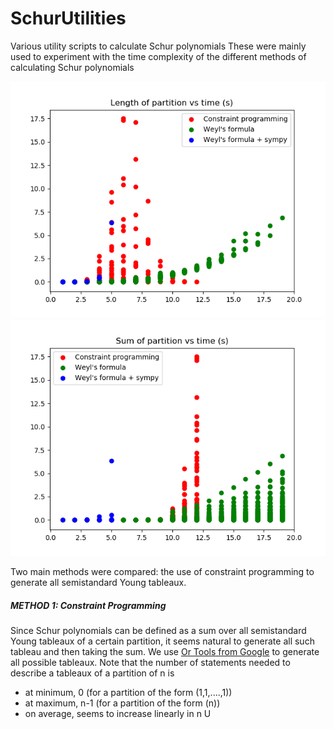 # SchurUtilities
Various utility scripts to calculate Schur polynomials
These were mainly used to experiment with the time complexity of the different methods of calculating Schur polynomials

![Length of partition vs time](/plots/length_plot.png)
![Sum of partition vs time](/plots/n_plot.png)

Two main methods were compared: the use of constraint programming to generate all semistandard Young tableaux. 
##### METHOD 1: Constraint Programming
Since Schur polynomials can be defined as a sum over all semistandard Young tableaux of a certain partition, it seems natural to generate all such tableau and then taking the sum. We use [Or Tools from Google](https://developers.google.com/optimization) to generate all possible tableaux.
Note that the number of statements needed to describe a tableaux of a partition of n is
  * at minimum, 0 (for a partition of the form (1,1,....,1))
  * at maximum, n-1 (for a partition of the form (n))
  * on average, seems to increase linearly in n
  U
